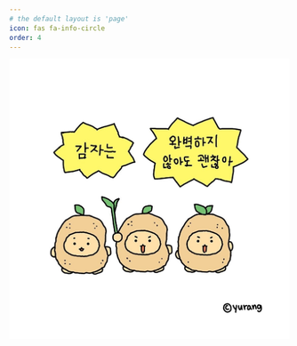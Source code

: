 ```yaml
---
# the default layout is 'page'
icon: fas fa-info-circle
order: 4
---
```


![potato](/assets/img/about.jpeg)
